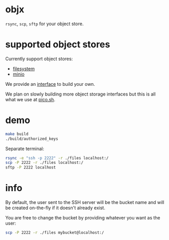 # objx

`rsync`, `scp`, `sftp` for your object store.

# supported object stores

Currently support object stores:

- [filesystem](https://github.com/picosh/objx/blob/9e920bd907fca88ad90a300b02254464e3f598fb/storage/fs.go#L1)
- [minio](https://github.com/picosh/objx/blob/9e920bd907fca88ad90a300b02254464e3f598fb/storage/minio.go#L1)

We provide an
[interface](https://github.com/picosh/objx/blob/9e920bd907fca88ad90a300b02254464e3f598fb/storage/storage.go#L1)
to build your own.

We plan on slowly building more object storage interfaces but this is all what
we use at [pico.sh](http://pico.sh).

# demo

```bash
make build
./build/authorized_keys
```

Separate terminal:

```bash
rsync -e "ssh -p 2222" -r ./files localhost:/
scp -P 2222 -r ./files localhost:/
sftp -P 2222 localhost
```

# info

By default, the user sent to the SSH server will be the bucket name and will be
created on-the-fly if it doesn't already exist.

You are free to change the bucket by providing whatever you want as the user:

```bash
scp -P 2222 -r ./files mybucket@localhost:/
```
